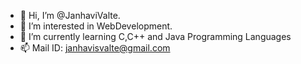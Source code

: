 - 👋 Hi, I’m @JanhaviValte.
- 👀 I’m interested in WebDevelopment.
- 🌱 I’m currently learning C,C++ and Java Programming Languages
- 📫 Mail ID: janhavisvalte@gmail.com

<!---
JanhaviValte is a ✨ special ✨ repository because its `README.md` (this file) appears on your GitHub profile.
You can click the Preview link to take a look at your changes.
--->

